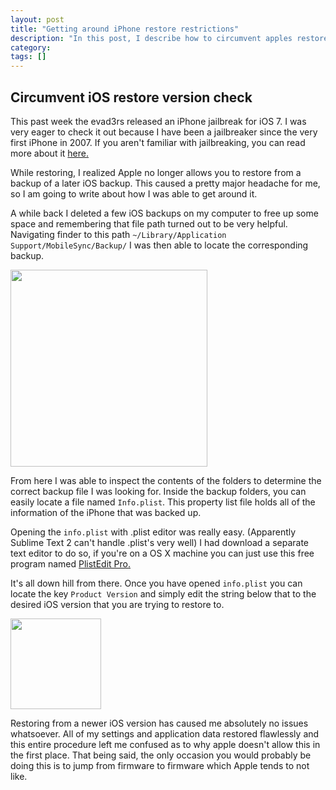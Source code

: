 ```yaml
---
layout: post
title: "Getting around iPhone restore restrictions"
description: "In this post, I describe how to circumvent apples restore check"
category: 
tags: []
---
```

<h2>Circumvent iOS restore version check</h2>
<p>This past week the evad3rs released an iPhone jailbreak for iOS 7. I was very eager to check it out because I have been a jailbreaker since the very first iPhone in 2007. If you aren't familiar with jailbreaking, you can read more about it <a class="" href="http://en.wikipedia.org/wiki/IOS_jailbreaking">here.</a></p>

<p>While restoring, I realized Apple no longer allows you to restore from a backup of a later iOS backup. This caused a pretty major headache for me, so I am going to write about how I was able to get around it.</p>

<p>A while back I deleted a few iOS backups on my computer to free up some space and remembering that file path turned out to be very helpful. Navigating finder to this path <code>~/Library/Application Support/MobileSync/Backup/</code> I was then able to locate the corresponding backup.</p>

<img class="blogpostpicture" style="height:315px;" src="../../../images/iPhoneRestorePost/backup.png">

<p>From here I was able to inspect the contents of the folders to determine the correct backup file I was looking for. Inside the backup folders, you can easily locate a file named <code>Info.plist</code>. This property list file holds all of the information of the iPhone that was backed up.</p>

<p>Opening the <code>info.plist</code> with .plist editor was really easy. (Apparently Sublime Text 2 can't handle .plist's very well) I had download a separate text editor to do so, if you're on a OS X machine you can just use this free program named <a class="" href="http://www.fatcatsoftware.com/plisteditpro/">PlistEdit Pro.</a></p>

<p>It's all down hill from there. Once you have opened <code>info.plist</code> you can locate the key <code>Product Version</code> and simply edit the string below that to the desired iOS version that you are trying to restore to.</p>
<img class="blogpostpicture" style="height:145px;" src="../../../images/iPhoneRestorePost/string.png">
<br />
<p>Restoring from a newer iOS version has caused me absolutely no issues whatsoever. All of my settings and application data restored flawlessly and this entire procedure left me confused as to why apple doesn't allow this in the first place. That being said, the only occasion you would probably be doing this is to jump from firmware to firmware which Apple tends to not like.</p>  